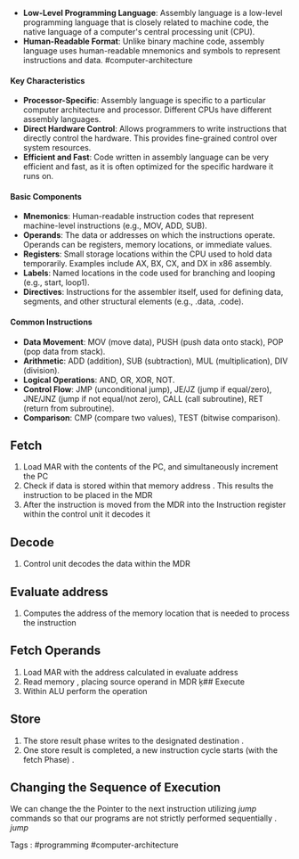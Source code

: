 - **Low-Level Programming Language**: Assembly language is a low-level programming language that is closely related to machine code, the native language of a computer's central processing unit (CPU).
- **Human-Readable Format**: Unlike binary machine code, assembly language uses human-readable mnemonics and symbols to represent instructions and data.
#computer-architecture 
#### Key Characteristics

- **Processor-Specific**: Assembly language is specific to a particular computer architecture and processor. Different CPUs have different assembly languages.
- **Direct Hardware Control**: Allows programmers to write instructions that directly control the hardware. This provides fine-grained control over system resources.
- **Efficient and Fast**: Code written in assembly language can be very efficient and fast, as it is often optimized for the specific hardware it runs on.

#### Basic Components

- **Mnemonics**: Human-readable instruction codes that represent machine-level instructions (e.g., MOV, ADD, SUB).
- **Operands**: The data or addresses on which the instructions operate. Operands can be registers, memory locations, or immediate values.
- **Registers**: Small storage locations within the CPU used to hold data temporarily. Examples include AX, BX, CX, and DX in x86 assembly.
- **Labels**: Named locations in the code used for branching and looping (e.g., start, loop1).
- **Directives**: Instructions for the assembler itself, used for defining data, segments, and other structural elements (e.g., .data, .code).

#### Common Instructions

- **Data Movement**: MOV (move data), PUSH (push data onto stack), POP (pop data from stack).
- **Arithmetic**: ADD (addition), SUB (subtraction), MUL (multiplication), DIV (division).
- **Logical Operations**: AND, OR, XOR, NOT.
- **Control Flow**: JMP (unconditional jump), JE/JZ (jump if equal/zero), JNE/JNZ (jump if not equal/not zero), CALL (call subroutine), RET (return from subroutine).
- **Comparison**: CMP (compare two values), TEST (bitwise comparison).
## Fetch
1) Load MAR with the contents of the PC, and simultaneously increment the PC
2) Check if data is stored within that memory address . This results the instruction to be placed in the MDR 
3) After the instruction is moved from the MDR into the Instruction register within the control unit it decodes it 
## Decode 
1) Control unit decodes the data within the MDR 
## Evaluate address 
1) Computes the address of the memory location that is needed to process the instruction 
## Fetch Operands 
1) Load MAR with the address calculated in evaluate address
2) Read memory , placing source operand in MDR
ķ## Execute
1) Within ALU perform the operation
## Store
1) The store result phase writes to the designated destination . 
2) One store result is completed, a new instruction cycle starts (with the fetch Phase) . 
## Changing the Sequence of Execution 
We can change the the Pointer to the next instruction utilizing *jump* commands so that our programs are not strictly performed sequentially . *jump* 

Tags :  #programming #computer-architecture 